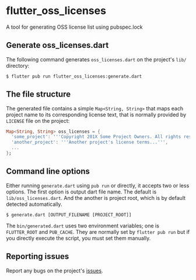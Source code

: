 # flutter_oss_licenses
A tool for generating OSS license list using pubspec.lock

## Generate oss_licenses.dart

The following command generates `oss_licenses.dart` on the project's `lib/` directory:

```shell
$ flutter pub run flutter_oss_licenses:generate.dart
```

## The file structure

The generated file contains a simple `Map<String, String>` that maps each project name to its corresponding license text, that is normally provided by `LICENSE` file on the project:

```dart
Map<String, String> oss_licenses = {
  'some_project': '''Copyright 201X Some Project Owners. All rights reserved.''',
  'another_project': '''Another project's license terms...''',
  ...
};
```

## Command line options

Either running `generate.dart` using `pub run` or directly, it accepts two or less options. 
The first option is output dart file name. The default is `lib/oss_licenses.dart`.
And the another is project root, which is by default detected automatically.

```shell
$ generate.dart [OUTPUT_FILENAME [PROJECT_ROOT]]
```

The `bin/generated.dart` uses two environment variables; one is `FLUTTER_ROOT` and `PUB_CACHE`. They are normally set by `flutter pub run` but if you directly execute the script, you must set them manually.

## Reporting issues

Report any bugs on the project's [issues](https://github.com/espresso3389/flutter_oss_licenses/issues).
